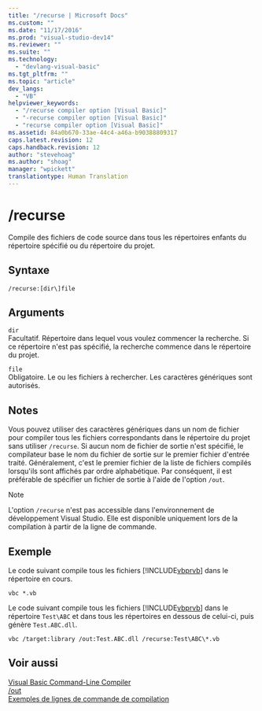 ```yaml
---
title: "/recurse | Microsoft Docs"
ms.custom: ""
ms.date: "11/17/2016"
ms.prod: "visual-studio-dev14"
ms.reviewer: ""
ms.suite: ""
ms.technology: 
  - "devlang-visual-basic"
ms.tgt_pltfrm: ""
ms.topic: "article"
dev_langs: 
  - "VB"
helpviewer_keywords: 
  - "/recurse compiler option [Visual Basic]"
  - "-recurse compiler option [Visual Basic]"
  - "recurse compiler option [Visual Basic]"
ms.assetid: 84a0b670-33ae-44c4-a46a-b90388809317
caps.latest.revision: 12
caps.handback.revision: 12
author: "stevehoag"
ms.author: "shoag"
manager: "wpickett"
translationtype: Human Translation
---
```

# /recurse
Compile des fichiers de code source dans tous les répertoires enfants du répertoire spécifié ou du répertoire du projet.  
  
## Syntaxe  
  
```  
/recurse:[dir\]file  
```  
  
## Arguments  
 `dir`  
 Facultatif.  Répertoire dans lequel vous voulez commencer la recherche.  Si ce répertoire n'est pas spécifié, la recherche commence dans le répertoire du projet.  
  
 `file`  
 Obligatoire.  Le ou les fichiers à rechercher.  Les caractères génériques sont autorisés.  
  
## Notes  
 Vous pouvez utiliser des caractères génériques dans un nom de fichier pour compiler tous les fichiers correspondants dans le répertoire du projet sans utiliser `/recurse`.  Si aucun nom de fichier de sortie n'est spécifié, le compilateur base le nom du fichier de sortie sur le premier fichier d'entrée traité.  Généralement, c'est le premier fichier de la liste de fichiers compilés lorsqu'ils sont affichés par ordre alphabétique.  Par conséquent, il est préférable de spécifier un fichier de sortie à l'aide de l'option `/out`.  
  
> [!NOTE]
>  L'option `/recurse` n'est pas accessible dans l'environnement de développement Visual Studio. Elle est disponible uniquement lors de la compilation à partir de la ligne de commande.  
  
## Exemple  
 Le code suivant compile tous les fichiers [!INCLUDE[vbprvb](../../../csharp/programming-guide/concepts/linq/includes/vbprvb_md.md)] dans le répertoire en cours.  
  
```  
vbc *.vb  
```  
  
 Le code suivant compile tous les fichiers [!INCLUDE[vbprvb](../../../csharp/programming-guide/concepts/linq/includes/vbprvb_md.md)] dans le répertoire `Test\ABC` et dans tous les répertoires en dessous de celui\-ci, puis génère `Test.ABC.dll`.  
  
```  
vbc /target:library /out:Test.ABC.dll /recurse:Test\ABC\*.vb  
```  
  
## Voir aussi  
 [Visual Basic Command\-Line Compiler](../../../visual-basic/reference/command-line-compiler/index.md)   
 [\/out](../../../visual-basic/reference/command-line-compiler/out.md)   
 [Exemples de lignes de commande de compilation](../../../visual-basic/reference/command-line-compiler/sample-compilation-command-lines.md)